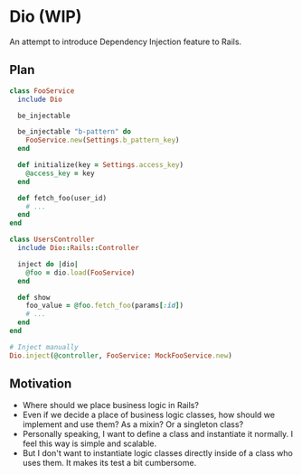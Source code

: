 # Dio (WIP)

An attempt to introduce Dependency Injection feature to Rails.

## Plan

```ruby
class FooService
  include Dio

  be_injectable

  be_injectable "b-pattern" do
    FooService.new(Settings.b_pattern_key)
  end

  def initialize(key = Settings.access_key)
    @access_key = key
  end

  def fetch_foo(user_id)
    # ...
  end
end

class UsersController
  include Dio::Rails::Controller

  inject do |dio|
    @foo = dio.load(FooService)
  end

  def show
    foo_value = @foo.fetch_foo(params[:id])
    # ...
  end
end

# Inject manually
Dio.inject(@controller, FooService: MockFooService.new)
```

## Motivation

- Where should we place business logic in Rails?
- Even if we decide a place of business logic classes,
  how should we implement and use them?
  As a mixin? Or a singleton class?
- Personally speaking, I want to define a class and instantiate it normally.
  I feel this way is simple and scalable.
- But I don't want to instantiate logic classes directly inside of a class who uses them.
  It makes its test a bit cumbersome.
